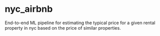 # nyc_airbnb
End-to-end ML pipeline for estimating the typical price for a given rental property in nyc based on the price of similar properties.
